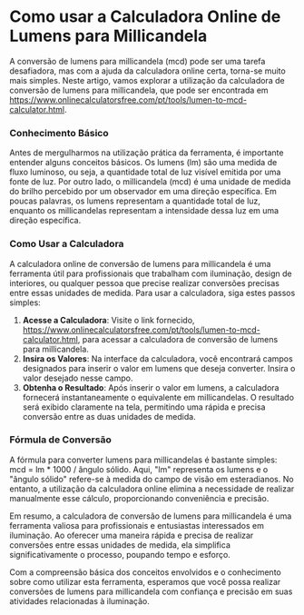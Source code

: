 Como usar a Calculadora Online de Lumens para Millicandela
==========================================================

A conversão de lumens para millicandela (mcd) pode ser uma tarefa desafiadora, mas com a ajuda da calculadora online certa, torna-se muito mais simples. Neste artigo, vamos explorar a utilização da calculadora de conversão de lumens para millicandela, que pode ser encontrada em <https://www.onlinecalculatorsfree.com/pt/tools/lumen-to-mcd-calculator.html>.

### Conhecimento Básico

Antes de mergulharmos na utilização prática da ferramenta, é importante entender alguns conceitos básicos. Os lumens (lm) são uma medida de fluxo luminoso, ou seja, a quantidade total de luz visível emitida por uma fonte de luz. Por outro lado, o millicandela (mcd) é uma unidade de medida do brilho percebido por um observador em uma direção específica. Em poucas palavras, os lumens representam a quantidade total de luz, enquanto os millicandelas representam a intensidade dessa luz em uma direção específica.

### Como Usar a Calculadora

A calculadora online de conversão de lumens para millicandela é uma ferramenta útil para profissionais que trabalham com iluminação, design de interiores, ou qualquer pessoa que precise realizar conversões precisas entre essas unidades de medida. Para usar a calculadora, siga estes passos simples:

1. **Acesse a Calculadora**: Visite o link fornecido, <https://www.onlinecalculatorsfree.com/pt/tools/lumen-to-mcd-calculator.html>, para acessar a calculadora de conversão de lumens para millicandela.
2. **Insira os Valores**: Na interface da calculadora, você encontrará campos designados para inserir o valor em lumens que deseja converter. Insira o valor desejado nesse campo.
3. **Obtenha o Resultado**: Após inserir o valor em lumens, a calculadora fornecerá instantaneamente o equivalente em millicandelas. O resultado será exibido claramente na tela, permitindo uma rápida e precisa conversão entre as duas unidades de medida.

### Fórmula de Conversão

A fórmula para converter lumens para millicandelas é bastante simples: mcd = lm \* 1000 / ângulo sólido. Aqui, "lm" representa os lumens e o "ângulo sólido" refere-se à medida do campo de visão em esteradianos. No entanto, a utilização da calculadora online elimina a necessidade de realizar manualmente esse cálculo, proporcionando conveniência e precisão.

Em resumo, a calculadora de conversão de lumens para millicandela é uma ferramenta valiosa para profissionais e entusiastas interessados em iluminação. Ao oferecer uma maneira rápida e precisa de realizar conversões entre essas unidades de medida, ela simplifica significativamente o processo, poupando tempo e esforço.

Com a compreensão básica dos conceitos envolvidos e o conhecimento sobre como utilizar esta ferramenta, esperamos que você possa realizar conversões de lumens para millicandela com confiança e precisão em suas atividades relacionadas à iluminação.